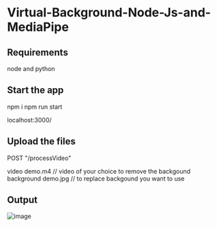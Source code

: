 # Virtual-Background-Node-Js-and-MediaPipe

## Requirements
node and python

## Start the app
npm i
npm run start

localhost:3000/

## Upload the files
POST "/processVideo"

video demo.m4   // video of your choice to remove the backgound
background demo.jpg   // to replace backgound you want to use


## Output

![image](https://github.com/Az1m04/Virtual-Background-Node-Js-and-MediaPipe/assets/42888008/54ef86b0-da24-4f96-a04e-0c174b3d79f0)

